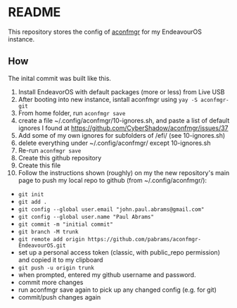 # README

This repository stores the config of [aconfmgr](https://github.com/CyberShadow/aconfmgr#first-run) for my EndeavourOS instance.

## How

The inital commit was built like this.

1. Install EndeavorOS with default packages (more or less) from Live USB
1. After booting into new instance, isntall aconfmgr using `yay -S aconfmgr-git`
1. From home folder, run `aconfmgr save`
1. create a file ~/.config/aconfmgr/10-ignores.sh, and paste a list of default ignores I found at https://github.com/CyberShadow/aconfmgr/issues/37
1. Add some of my own ignores for subfolders of /efi/ (see 10-ignores.sh)
1. delete everything under ~/.config/aconfmgr/ except 10-ignores.sh
1. Re-run `aconfmgr save`
1. Create this github repository
1. Create this file
1. Follow the instructions shown (roughly) on my the new repository's main page to push my local repo to github (from ~/.config/aconfmgr/):

 - `git init`
 - `git add .`
 - `git config --global user.email "john.paul.abrams@gmail.com"`
 - `git config --global user.name "Paul Abrams"`
 - `git commit -m "initial commit"`
 - `git branch -M trunk`
 - `git remote add origin https://github.com/pabrams/aconfmgr-EndeavourOS.git`
 - set up a personal access token (classic, with public_repo permission) and copied it to my clipboard
 - `git push -u origin trunk`
 - when prompted, entered my github username and password.
 - commit more changes
 - run aconfmgr save again to pick up any changed config (e.g. for git)
 - commit/push changes again
